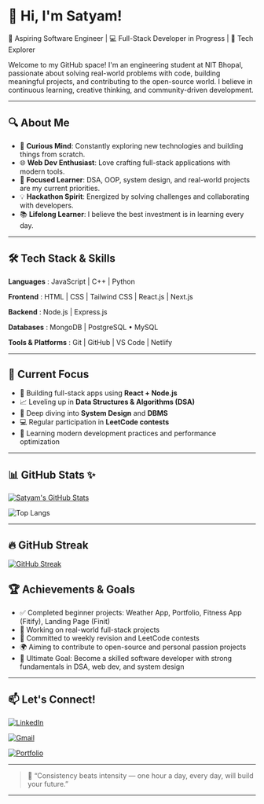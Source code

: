 
# 👋 Hi, I'm Satyam!

🚀 Aspiring Software Engineer | 💻 Full-Stack Developer in Progress | 🧠 Tech Explorer

Welcome to my GitHub space! I'm an engineering student at NIT Bhopal, passionate about solving real-world problems with code, building meaningful projects, and contributing to the open-source world.
I believe in continuous learning, creative thinking, and community-driven development.

---

## 🔍 About Me

- 🧠 **Curious Mind**: Constantly exploring new technologies and building things from scratch.
- 🌐 **Web Dev Enthusiast**: Love crafting full-stack applications with modern tools.
- 🎯 **Focused Learner**: DSA, OOP, system design, and real-world projects are my current priorities.
- 💡 **Hackathon Spirit**: Energized by solving challenges and collaborating with developers.
- 📚 **Lifelong Learner**: I believe the best investment is in learning every day.

---

## 🛠️ Tech Stack & Skills

**Languages** : JavaScript | C++ | Python 

**Frontend** : HTML | CSS | Tailwind CSS | React.js | Next.js

**Backend**  : Node.js | Express.js

**Databases**  : MongoDB | PostgreSQL • MySQL

**Tools & Platforms** : Git | GitHub | VS Code | Netlify 

---

## 🔭 Current Focus

- 🔧 Building full-stack apps using **React + Node.js**
- 📈 Leveling up in **Data Structures & Algorithms (DSA)**
- 🧠 Deep diving into **System Design** and **DBMS**
- 💻 Regular participation in **LeetCode contests**
- 🌱 Learning modern development practices and performance optimization

---

## 📊 GitHub Stats ✨

[![Satyam's GitHub Stats](https://github-readme-stats.vercel.app/api?username=code-skg&show_icons=true&theme=radical&hide_border=true)](https://github.com/anuraghazra/github-readme-stats)

![Top Langs](https://github-readme-stats.vercel.app/api/top-langs/?username=code-skg&layout=compact) 

---

## 🔥 GitHub Streak

[![GitHub Streak](https://streak-stats.demolab.com/?user=code-skg&theme=highcontrast&background=0D1117&border=30363D)](https://github.com/DenverCoder1/github-readme-streak-stats)

## 🏆 Achievements & Goals

- ✅ Completed beginner projects: Weather App, Portfolio, Fitness App (Fitify), Landing Page (Finit)
- 🚀 Working on real-world full-stack projects
- 📅 Committed to weekly revision and LeetCode contests
- 🌍 Aiming to contribute to open-source and personal passion projects
- 🎯 Ultimate Goal: Become a skilled software developer with strong fundamentals in DSA, web dev, and system design

---

## 📫 Let's Connect!

[![LinkedIn](https://img.shields.io/badge/linkedin-%230077B5.svg?&style=for-the-badge&logo=linkedin&logoColor=white)](https://www.linkedin.com/in/satyam785/)

[![Gmail](https://img.shields.io/badge/email-sattuamar123@gmail.com-D14836?style=for-the-badge&logo=gmail&logoColor=white)](mailto:sattuamar123@gmail.com)

[![Portfolio](https://img.shields.io/badge/Portfolio-Visit-000?style=for-the-badge&logo=ko-fi&logoColor=white)](https://katherineoelsner.com/) 

---

> 💬 “Consistency beats intensity — one hour a day, every day, will build your future.”

---

